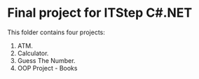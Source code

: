 # Final project for ITStep C#.NET

This folder contains four projects:
1. ATM.
2. Calculator.
3. Guess The Number.
4. OOP Project - Books
